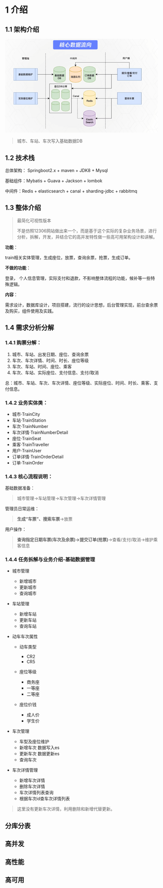 # 1 介绍

## 1.1 架构介绍

![image-20240307210838911](assets/image-20240307210838911.png)

> 城市、车站、车次写入基础数据DB



## 1.2 技术栈

总体架构： Springboot2.x + maven + JDK8 + Mysql

基础组件：Mybatis + Guava + Jackson + lombok

中间件：Redis + elasticsearch + canal + sharding-jdbc + rabbitmq



## 1.3 整体介绍

> 最简化可视性版本
>
> 不是仿照12306网站做出来一个，而是基于这个实际的复杂业务场景，进行分析，拆解，开发，并结合它的高并发特性做一些高可用架构设计和讲解。



**功能**：

train相关实体管理，生成座位，放票，查询余票，抢票，生成订单。

**不做的功能**：

登录， 个人信息管理，实际支付和退款，不影响整体流程的功能，候补等一些特殊逻辑。

**内容**：

需求设计，数据库设计，项目搭建，流行的设计思想，后台管理实现，前台查余票及购买，组件使用及实践。





## 1.4 需求分析分解

### 1.4.1 购票分解：

1. 城市、车站、出发日期、座位、查询余票
2. 车次、车次详情、时间、时长、座位等级
3. 车次、车站、时间、座位、乘客
4. 车次、车站、实际座位、支付信息、支付/取消 

总：城市、车站、车次、车次详情、座位等级、实际座位、时间、时长、乘客、支付信息。



### 1.4.2 业务实体类：

- 城市·TrainCity
- 车站·TrainStation
- 车次·TrainNumber
- 车次详情·TrainNumberDetail
- 座位·TrainSeat
- 乘客·TrainTraveller
- 用户·TrainUser
- 订单详情·TrainOrderDetail
- 订单·TrainOrder



### 1.4.3 核心流程说明：

基础数据准备：

> 城市管理->车站管理->车次管理->车次详情管理

管理员日常运维：

> **生成“车票”、搜索车票**->放票

用户操作：

> **查询指定日期车票(车次及余票)->提交订单(抢票)**->查看/支付/取消->维护乘客信息

### 1.4.4 任务拆解与业务介绍-基础数据管理

- 城市管理

  - 新增城市
  - 更新城市
  - 查询城市

- 车站管理

  - 新增车站
  - 更新车站
  - 查询车站

- 动车车次属性

  - 动车类型
    - CR2
    - CR5

  - 座位等级
    - 商务座
    - 一等座
    - 二等座
  - 座位价钱
    - 成人价
    - 学生价

- 车次管理
  - 车型及座位维护
  - 新增车次  数据写入es
  - 更新车次  数据更新es
  - 查询车次

- 车次详情管理
  - 新增车次详情
  - 删除车次详情
  - 车次详情列表查询
  - 根据车次id查车次详情列表

> 这里没有更新车次详情，利用删除和新增代替更新。

## 分库分表



## 高并发



## 高性能



## 高可用

